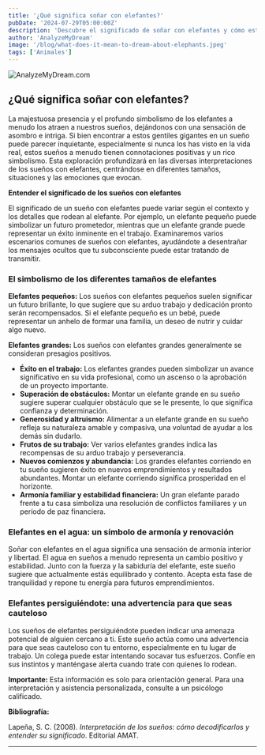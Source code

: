 ```yaml
---
title: '¿Qué significa soñar con elefantes?'
pubDate: '2024-07-29T05:00:00Z'
description: 'Descubre el significado de soñar con elefantes y cómo estos sueños pueden reflejar tus logros, preocupaciones y estado emocional.'
author: 'AnalyzeMyDream'
image: '/blog/what-does-it-mean-to-dream-about-elephants.jpeg'
tags: ['Animales']
---
```


![AnalyzeMyDream.com](/blog/what-does-it-mean-to-dream-about-elephants.jpeg)

## ¿Qué significa soñar con elefantes?

La majestuosa presencia y el profundo simbolismo de los elefantes a menudo los atraen a nuestros sueños, dejándonos con una sensación de asombro e intriga. Si bien encontrar a estos gentiles gigantes en un sueño puede parecer inquietante, especialmente si nunca los has visto en la vida real, estos sueños a menudo tienen connotaciones positivas y un rico simbolismo. Esta exploración profundizará en las diversas interpretaciones de los sueños con elefantes, centrándose en diferentes tamaños, situaciones y las emociones que evocan. 

**Entender el significado de los sueños con elefantes**

El significado de un sueño con elefantes puede variar según el contexto y los detalles que rodean al elefante. Por ejemplo, un elefante pequeño puede simbolizar un futuro prometedor, mientras que un elefante grande puede representar un éxito inminente en el trabajo. Examinaremos varios escenarios comunes de sueños con elefantes, ayudándote a desentrañar los mensajes ocultos que tu subconsciente puede estar tratando de transmitir.

### El simbolismo de los diferentes tamaños de elefantes

**Elefantes pequeños:** Los sueños con elefantes pequeños suelen significar un futuro brillante, lo que sugiere que su arduo trabajo y dedicación pronto serán recompensados. Si el elefante pequeño es un bebé, puede representar un anhelo de formar una familia, un deseo de nutrir y cuidar algo nuevo.

**Elefantes grandes:** Los sueños con elefantes grandes generalmente se consideran presagios positivos. 

- **Éxito en el trabajo:** Los elefantes grandes pueden simbolizar un avance significativo en su vida profesional, como un ascenso o la aprobación de un proyecto importante. 
- **Superación de obstáculos:** Montar un elefante grande en su sueño sugiere superar cualquier obstáculo que se le presente, lo que significa confianza y determinación. 
- **Generosidad y altruismo:** Alimentar a un elefante grande en su sueño refleja su naturaleza amable y compasiva, una voluntad de ayudar a los demás sin dudarlo. 
- **Frutos de su trabajo:** Ver varios elefantes grandes indica las recompensas de su arduo trabajo y perseverancia. 
- **Nuevos comienzos y abundancia:** Los grandes elefantes corriendo en tu sueño sugieren éxito en nuevos emprendimientos y resultados abundantes. Montar un elefante corriendo significa prosperidad en el horizonte. 
- **Armonía familiar y estabilidad financiera:** Un gran elefante parado frente a tu casa simboliza una resolución de conflictos familiares y un período de paz financiera.

### Elefantes en el agua: un símbolo de armonía y renovación

Soñar con elefantes en el agua significa una sensación de armonía interior y libertad. El agua en sueños a menudo representa un cambio positivo y estabilidad. Junto con la fuerza y ​​la sabiduría del elefante, este sueño sugiere que actualmente estás equilibrado y contento. Acepta esta fase de tranquilidad y repone tu energía para futuros emprendimientos.

### Elefantes persiguiéndote: una advertencia para que seas cauteloso

Los sueños de elefantes persiguiéndote pueden indicar una amenaza potencial de alguien cercano a ti. Este sueño actúa como una advertencia para que seas cauteloso con tu entorno, especialmente en tu lugar de trabajo. Un colega puede estar intentando socavar tus esfuerzos. Confíe en sus instintos y manténgase alerta cuando trate con quienes lo rodean.


**Importante:** Esta información es solo para orientación general. Para una interpretación y asistencia personalizada, consulte a un psicólogo calificado.

**Bibliografía:**

Lapeña, S. C. (2008). *Interpretación de los sueños: cómo decodificarlos y entender su significado*. Editorial AMAT.

---